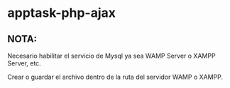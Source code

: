 # apptask-php-ajax

## NOTA:
   Necesario habilitar el servicio de Mysql ya sea WAMP Server o XAMPP Server, etc.
   
   Crear o guardar el archivo dentro de la ruta del servidor WAMP o XAMPP.
